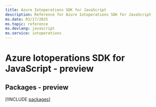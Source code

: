 ```yaml
---
title: Azure Iotoperations SDK for JavaScript
description: Reference for Azure Iotoperations SDK for JavaScript
ms.date: 03/17/2025
ms.topic: reference
ms.devlang: javascript
ms.service: iotoperations
---
```

# Azure Iotoperations SDK for JavaScript - preview
## Packages - preview
[!INCLUDE [packages](iotoperations-index.md)]